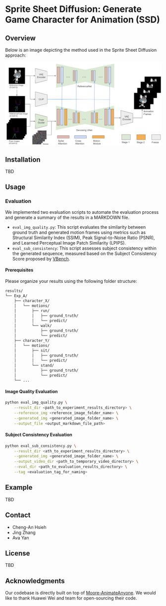 # Sprite Sheet Diffusion: Generate Game Character for Animation (SSD)

## Overview
Below is an image depicting the method used in the Sprite Sheet Diffusion approach:

![Method Overview](https://github.com/chenganhsieh/spritesheet-diffusion/blob/main/static/images/method.png)

## Installation
TBD

## Usage

### Evaluation
We implemented two evaluation scripts to automate the evaluation process and generate a summary of the results in a MARKDOWN file.
- `eval_img_quality.py`: This script evaluates the similarity between ground truth and generated motion frames using metrics such as Structural Similarity Index (SSIM), Peak Signal-to-Noise Ratio (PSNR), and Learned Perceptual Image Patch Similarity (LPIPS).
- `eval_sub_consistency`: This script assesses subject consistency within the generated sequence, measured based on the Subject Consistency Score proposed by [VBench](https://github.com/OpenGVLab/VBench).

#### Prerequisites
Please organize your results using the following folder structure:

```
results/
└── Exp_A/
    ├── character_X/
    │   └── motions/
    │       ├── run/
    │       │   ├── ground_truth/
    │       │   └── predict/
    │       └── walk/
    │           ├── ground_truth/
    │           └── predict/
    ├── character_Y/
    │   └── motions/
    │       ├── sit/
    │       │   ├── ground_truth/
    │       │   └── predict/
    │       └── stand/
    │           ├── ground_truth/
    │           └── predict/
    └── ...
```

#### Image Quality Evaluation
```bash
python eval_img_quality.py \
    --result_dir <path_to_experiment_results_directory> \
    --reference_img <reference_image_folder_name> \
    --generated_img <generated_image_folder_name> \
    --output_file <output_markdown_file_path>
```

#### Subject Consistency Evaluation
```bash
python eval_sub_consistency.py \
    --result_dir <ath_to_experiment_results_directory> \
    --generated_img <generated_image_folder_name> \
    --output_video_dir <path_to_temporary_video_directory> \
    --eval_dir <path_to_evaluation_results_directory> \
    --tag <evaluation_tag_for_naming>
```


## Example
TBD

## Contact
* Cheng-An Hsieh
* Jing Zhang
* Ava Yan

## License
TBD

## Acknowledgments
Our codebase is directly built on top of [Moore-AnimateAnyone](https://github.com/MooreThreads/Moore-AnimateAnyone). We would like to thank Huawei Wei and team for open-sourcing their code.
